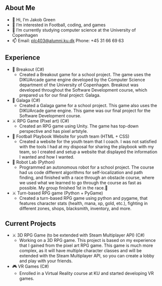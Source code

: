 About Me
-
- 👋 Hi, I’m Jakob Green
- 👀 I’m interested in Football, coding, and games
- 🌱 I’m currently studying computer science at the University of Copenhagen
- 📫 Email: plc403@alumni.ku.dk Phone: +45 31 66 69 63

Experience
-
  - 🧱 Breakout (C#)
    - Created a Breakout game for a school project. The game uses the DIKUArcade game engine developed by the Computer Science department of the University of Copenhagen. Breakout was developed throughout the Software Development course, which prepared us for our final project: Galaga.
  - 👾 Galaga (C#)
    - Created a Galaga game for a school project. This game also uses the DIKUArcade game engine. This game was our final project for the Software Development course.
  - ⚔️ RPG Game (Pixel art) (C#)
    - Created an RPG game using Unity. The game has top-down perspective and has pixel artstyle.
  - 🏈 Football Playbook Website for youth team (HTML + CSS)
    - Created a website for the youth team that I coach. I was not satisfied with the tools I had at my disposal for sharing the playbook with my team, so I created and setup a website that displayed the information I wanted and how I wanted.
  - 🤖 Robot Lab (Python)
    - Programmed an autonomous robot for a school project. The course had us code different algorithms for self-localization and path finding, and finished with a race through an obstacle course, where we used what we learned to go through the course as fast as possible. My group finished 1st in the race.🥇
  - ⚔️ Turn-based RPG game (Python + PyGame)
    - Created a turn-based RPG game using python and pygame, that features character stats (health, mana, xp, gold, etc.), fighting in different zones, shops, blacksmith, inventory, and more.

Current Projects
-
  - ⚔️ 3D RPG Game (to be extended with Steam Multiplayer API) (C#)
    - Working on a 3D RPG game. This project is based on my experience that I gained from the pixel art RPG game. This game is much more complex, as it will have multiple character classes and will be extended with the Steam Multiplayer API, so you can create a lobby and play with your friends.
  - 🎮 VR Games (C#)
    - Enrolled in a Virtual Reality course at KU and started developing VR games.

<!---
JakeGreen85/JakeGreen85 is a ✨ special ✨ repository because its `README.md` (this file) appears on your GitHub profile.
You can click the Preview link to take a look at your changes.
--->

